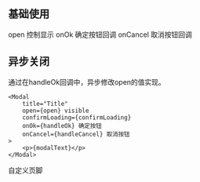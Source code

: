 ## 基础使用
open 控制显示
onOk 确定按钮回调
onCancel 取消按钮回调

## 异步关闭
通过在handleOk回调中，异步修改open的值实现。
```
<Modal
	title="Title"
	open={open} visible
	confirmLoading={confirmLoading}
	onOk={handleOk} 确定按钮
	onCancel={handleCancel} 取消按钮
>
	<p>{modalText}</p>
</Modal>
```

自定义页脚
<!--stackedit_data:
eyJoaXN0b3J5IjpbLTE3NzU0NzY4MzldfQ==
-->